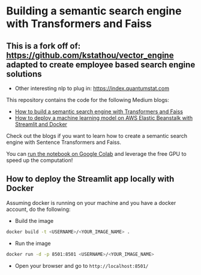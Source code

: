 # Building a semantic search engine with Transformers and Faiss

## This is a fork off of: https://github.com/kstathou/vector_engine adapted to create employee based search engine solutions
* Other interesting nlp to plug in: https://index.quantumstat.com

This repository contains the code for the following Medium blogs:
- [How to build a semantic search engine with Transformers and Faiss](https://kstathou.medium.com/how-to-build-a-semantic-search-engine-with-transformers-and-faiss-dcbea307a0e8?source=friends_link&sk=6974c79b86e2f257c32f77d49583a524)
- [How to deploy a machine learning model on AWS Elastic Beanstalk with Streamlit and Docker](https://kstathou.medium.com/how-to-deploy-a-semantic-search-engine-with-streamlit-and-docker-on-aws-elastic-beanstalk-42ddce0422f3?source=friends_link&sk=dcc7bbf8d172f2cd18aefcdf0c2c6b49)

Check out the blogs if you want to learn how to create a semantic search engine with Sentence Transformers and Faiss.  

You can [run the notebook on Google Colab](https://colab.research.google.com/drive/11WBCrwNzbNWN7QbMEwzy-8MZROOVQFnZ?usp=sharing) and leverage the free GPU to speed up the computation!

## How to deploy the Streamlit app locally with Docker ##
Assuming docker is running on your machine and you have a docker account, do the following:
- Build the image

``` bash
docker build -t <USERNAME>/<YOUR_IMAGE_NAME> .
```

- Run the image

``` bash
docker run -d -p 8501:8501 <USERNAME>/<YOUR_IMAGE_NAME>
```

- Open your browser and go to `http://localhost:8501/`